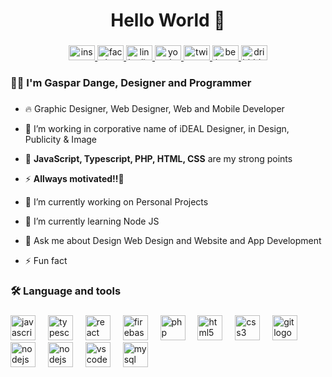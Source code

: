 <h1 align="center">Hello World 👋</h1>

###

<div align="center">
  <a href="https://www.instagram.com/gaspardangee" target="_blank">
    <img src="https://raw.githubusercontent.com/maurodesouza/profile-readme-generator/master/src/assets/icons/social/instagram/default.svg" width="42" height="24" alt="instagram logo"  />
  </a>
  <a href="https://www.facebook.com/gaspardangesavage3" target="_blank">
    <img src="https://raw.githubusercontent.com/maurodesouza/profile-readme-generator/master/src/assets/icons/social/facebook/default.svg" width="42" height="24" alt="facebook logo"  />
  </a>
  <a href="https://www.linkedin.com/in/gaspar-dange-b129a01b9/" target="_blank">
    <img src="https://raw.githubusercontent.com/maurodesouza/profile-readme-generator/master/src/assets/icons/social/linkedin/default.svg" width="42" height="24" alt="linkedin logo"  />
  </a>
  <a href="https://www.facebook.com/gaspardangesavage3" target="_blank">
    <img src="https://raw.githubusercontent.com/maurodesouza/profile-readme-generator/master/src/assets/icons/social/youtube/default.svg" width="42" height="24" alt="youtube logo"  />
  </a>
  <a href="https://twitter.com/gaspardangee" target="_blank">
    <img src="https://raw.githubusercontent.com/maurodesouza/profile-readme-generator/master/src/assets/icons/social/twitter/default.svg" width="42" height="24" alt="twitter logo"  />
  </a>
  <a href="www.behance.net/gaspardange" target="_blank">
    <img src="https://raw.githubusercontent.com/maurodesouza/profile-readme-generator/master/src/assets/icons/social/behance/default.svg" width="42" height="24" alt="behance logo"  />
  </a>
  <a href="https://dribbble.com/gaspardange1" target="_blank">
    <img src="https://raw.githubusercontent.com/maurodesouza/profile-readme-generator/master/src/assets/icons/social/dribbble/default.svg" width="42" height="24" alt="dribbble logo"  />
  </a>
</div>

###

<h3 align="left">👩‍💻  I'm Gaspar Dange, Designer and Programmer</h3>

###

  - 🔥 Graphic Designer, Web Designer, Web and Mobile Developer
  
  - 🔭 I’m working in corporative name of iDEAL Designer, in Design, Publicity & Image
  
  - 💪 **JavaScript, Typescript, PHP, HTML, CSS** are my strong points
  
  - ⚡ **Allways motivated!!🤩**
  
  - 🔭 I’m currently working on Personal Projects
  
  - 🌱 I’m currently learning Node JS
  
  - 💬 Ask me about Design Web Design and Website and App Development
    
  - ⚡ Fun fact
  
###

<h3 align="left">🛠 Language and tools</h3>

###

<div align="left">
  <img src="https://cdn.jsdelivr.net/gh/devicons/devicon/icons/javascript/javascript-plain.svg" height="40" alt="javascript logo"  />
  <img width="12" />
  <img src="https://cdn.jsdelivr.net/gh/devicons/devicon/icons/typescript/typescript-original.svg" height="40" alt="typescript logo"  />
  <img width="12" />
  <img src="https://cdn.jsdelivr.net/gh/devicons/devicon/icons/react/react-original-wordmark.svg" height="40" alt="react logo"  />
  <img width="12" />
  <img src="https://cdn.jsdelivr.net/gh/devicons/devicon/icons/firebase/firebase-plain-wordmark.svg" height="40" alt="firebase logo"  />
  <img width="12" />
  <img src="https://cdn.jsdelivr.net/gh/devicons/devicon/icons/php/php-plain.svg" height="40" alt="php logo"  />
  <img width="12" />
  <img src="https://cdn.jsdelivr.net/gh/devicons/devicon/icons/html5/html5-plain-wordmark.svg" height="40" alt="html5 logo"  />
  <img width="12" />
  <img src="https://cdn.jsdelivr.net/gh/devicons/devicon/icons/css3/css3-plain-wordmark.svg" height="40" alt="css3 logo"  />
  <img width="12" />
  <img src="https://cdn.jsdelivr.net/gh/devicons/devicon/icons/git/git-original.svg" height="40" alt="git logo"  />
  <img width="12" />
  <img src="https://cdn.jsdelivr.net/gh/devicons/devicon/icons/nodejs/nodejs-original.svg" height="40" alt="nodejs logo"  />
  <img width="12" />
  <img src="https://cdn.jsdelivr.net/gh/devicons/devicon/icons/nodejs/python-original.svg" height="40" alt="nodejs logo"  />
  <img width="12" />
  <img src="https://cdn.jsdelivr.net/gh/devicons/devicon/icons/vscode/vscode-original.svg" height="40" alt="vscode logo"  />
  <img width="12" />
  <img src="https://cdn.jsdelivr.net/gh/devicons/devicon/icons/mysql/mysql-original.svg" height="40" alt="mysql logo"  />
</div>



  
<!--
### Hello World 👋 I'm Gaspar Dange

- 🔥 Graphic Designer, Web Designer, Web and Mobile Developer.
  
- 🔭 I’m working in corporative name of iDEAL Designer, in Design, Publicity & Image
  
- 💪 **JavaScript, Typescript, PHP, HTML, CSS** are my strong points
  
- ⚡ **Allways motivated!!🤩**
  
- 🔭 I’m currently working on Personal Projects
  
- 🌱 I’m currently learning Node JS
  
- 💬 Ask me about Design Web Design and Website and App Development
  
- ⚡ Fun fact

  -->
<!--
<img align="right" height="590em" src="https://github.com/gaspardangee/gaspardangee/assets/76966485/aab6d05f-a88e-450e-a106-76e860644799"/>
<h1 align="left">I'm Gaspar Dange</h1>
<p align="left"> <img src="https://komarev.com/ghpvc/?username=maykbrito&color=yellow" alt="Profile views" /> </p>

- 🔥 Graphic Designer, Web Designer, Web and Mobile Developer.

